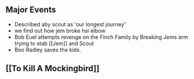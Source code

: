 



## Major Events

- Described aby scout as 'our longest journey'
- we find out how jem broke hsi elbow
- Bob Euel attempts revenge on the Finch Family by Breaking Jems arm  trying to stab [[Jem]] and Scout
- Boo Radley saves the kids. 




## [[To Kill A Mockingbird]]
